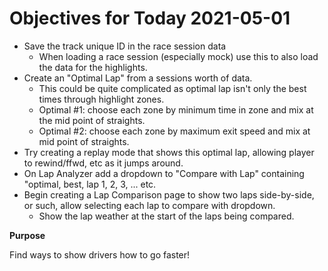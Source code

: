 # Objectives for Today 2021-05-01

- Save the track unique ID in the race session data
  - When loading a race session (especially mock) use this to also load the data for the highlights.
- Create an "Optimal Lap" from a sessions worth of data.
  - This could be quite complicated as optimal lap isn't only the best times through highlight zones.
  - Optimal #1: choose each zone by minimum time in zone and mix at the mid point of straights.
  - Optimal #2: choose each zone by maximum exit speed and mix at mid point of straights.
- Try creating a replay mode that shows this optimal lap, allowing player to rewind/ffwd, etc as it jumps around.
- On Lap Analyzer add a dropdown to "Compare with Lap" containing "optimal, best, lap 1, 2, 3, ... etc.
- Begin creating a Lap Comparison page to show two laps side-by-side, or such, allow selecting each lap to compare with dropdown.
  - Show the lap weather at the start of the laps being compared.

**Purpose**

Find ways to show drivers how to go faster!
